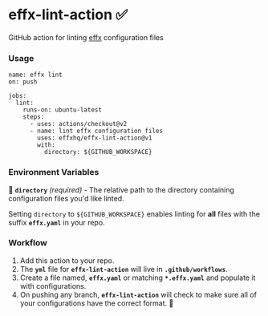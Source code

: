# effx-lint-action ✅

GitHub action for linting [effx](https://www.effx.com) configuration files

### Usage

```
name: effx lint
on: push

jobs:
  lint:
    runs-on: ubuntu-latest
    steps:
      - uses: actions/checkout@v2
      - name: lint effx configuration files
        uses: effxhq/effx-lint-action@v1
        with:
          directory: ${GITHUB_WORKSPACE}
```

### Environment Variables

📁 **`directory`** _(required)_ - The relative path to the directory containing configuration files you'd like linted.

Setting `directory` to `${GITHUB_WORKSPACE}` enables linting for **all** files with the suffix **`effx.yaml`** in your repo.

### Workflow

1. Add this action to your repo.
2. The **`yml`** file for **`effx-lint-action`** will live in **`.github/workflows`**.
3. Create a file named, **`effx.yaml`** or matching **`*.effx.yaml`** and populate it with configurations.
4. On pushing any branch, **`effx-lint-action`** will check to make sure all of your configurations have the correct format. 🥳
